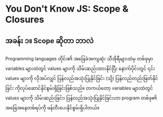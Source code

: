 # You Don't Know JS: Scope & Closures

## အခန်း ၁။  Scope ဆိုတာ ဘာလဲ

Programming languages တိုင်း၏ အခြေခံအကျဆုံး သီအိုရီများထဲမှ တစ်ခုမှာ variables များထဲတွင် values များကို သိမ်းဆည်းထားနိုင်ပြီး နောက်ပိုင်းတွင်
၎င်း values များကို လိုအပ်လျှင် ပြန်လည်အသုံးပြုနိုင်ခြင်း (သို့) ပြန်လည်တည်းဖြတ်နိုင်ခြင်း ကိုလုပ်ဆောင်နိုင်စွမ်းရှိခြင်းဖြစ်သည်။
တကယ်တော့ variables များထဲတွင် values များကို သိမ်းဆည်းခြင်း၊ ပြန်လည်အသုံးပြုနိုင်ခြင်းဟာ program တစ်ခု၏ အခြေအနေတစ်ရပ်ကို ဖန်တီးပေးနိုင်စွမ်းရှိပါတယ်။
